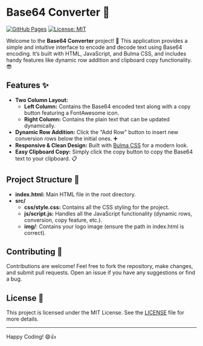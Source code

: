 # Base64 Converter 🚀

[![GitHub Pages](https://img.shields.io/badge/GitHub%20Pages-Active-green)](https://yourusername.github.io/your-repository-name/) [![License: MIT](https://img.shields.io/badge/License-MIT-yellow.svg)](https://opensource.org/licenses/MIT)

Welcome to the **Base64 Converter** project! 🎉 This application provides a simple and intuitive interface to encode and decode text using Base64 encoding. It’s built with HTML, JavaScript, and Bulma CSS, and includes handy features like dynamic row addition and clipboard copy functionality. 😎

## Features ✨

- **Two Column Layout:**  
  - **Left Column:** Contains the Base64 encoded text along with a copy button featuring a FontAwesome icon.  
  - **Right Column:** Contains the plain text that can be updated dynamically.
- **Dynamic Row Addition:** Click the "Add Row" button to insert new conversion rows below the initial ones. ➕
- **Responsive & Clean Design:** Built with [Bulma CSS](https://bulma.io/) for a modern look.
- **Easy Clipboard Copy:** Simply click the copy button to copy the Base64 text to your clipboard. 📋

## Project Structure 📁

- **index.html:** Main HTML file in the root directory.
- **src/**  
  - **css/style.css:** Contains all the CSS styling for the project.  
  - **js/script.js:** Handles all the JavaScript functionality (dynamic rows, conversion, copy feature, etc.).  
  - **img/**: Contains your logo image (ensure the path in index.html is correct).

## Contributing 🤝

Contributions are welcome! Feel free to fork the repository, make changes, and submit pull requests. Open an issue if you have any suggestions or find a bug.

## License 📄

This project is licensed under the MIT License. See the [LICENSE](LICENSE) file for more details.

---

Happy Coding! 😄👍
